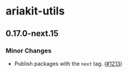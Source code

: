 # ariakit-utils

## 0.17.0-next.15

### Minor Changes

- Publish packages with the `next` tag. ([#1213](https://github.com/ariakit/ariakit/pull/1213))
